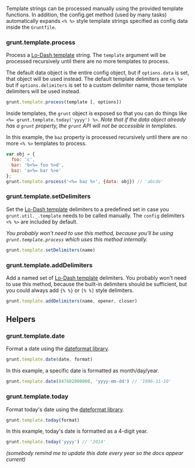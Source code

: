 Template strings can be processed manually using the provided template functions. In addition, the config.get method (used by many tasks) automatically expands `<% %>` style template strings specified as config data inside the `Gruntfile`.

### grunt.template.process
Process a [Lo-Dash template](http://lodash.com/docs/#template) string. The `template` argument will be processed recursively until there are no more templates to process.

The default data object is the entire config object, but if `options.data` is set, that object will be used instead. The default template delimiters are `<% %>` but if `options.delimiters` is set to a custom delimiter name, those template delimiters will be used instead.

```js
grunt.template.process(template [, options])
```

Inside templates, the `grunt` object is exposed so that you can do things like `<%= grunt.template.today('yyyy') %>`. _Note that if the data object already has a `grunt` property, the `grunt` API will not be accessible in templates._

In this example, the `baz` property is processed recursively until there are no more `<% %>` templates to process.

```js
var obj = {
  foo: 'c',
  bar: 'b<%= foo %>d',
  baz: 'a<%= bar %>e'
};
grunt.template.process('<%= baz %>', {data: obj}) // 'abcde'
```

### grunt.template.setDelimiters
Set the [Lo-Dash template](http://lodash.com/docs/#template) delimiters to a predefined set in case you `grunt.util._.template` needs to be called manually. The `config` delimiters `<% %>` are included by default.
 
_You probably won't need to use this method, because you'll be using `grunt.template.process` which uses this method internally._

```js
grunt.template.setDelimiters(name)
```

### grunt.template.addDelimiters
Add a named set of [Lo-Dash template](http://lodash.com/docs/#template) delimiters. You probably won't need to use this method, because the built-in delimiters should be sufficient, but you could always add `{% %}` or `[% %]` style delimiters.

```js
grunt.template.addDelimiters(name, opener, closer)
```

## Helpers

### grunt.template.date
Format a date using the [dateformat library](https://github.com/felixge/node-dateformat).

```js
grunt.template.date(date, format)
```

In this example, a specific date is formatted as month/day/year.

```js
grunt.template.date(847602000000, 'yyyy-mm-dd') // '1996-11-10'
```

### grunt.template.today
Format today's date using the [dateformat library](https://github.com/felixge/node-dateformat).

```js
grunt.template.today(format)
```

In this example, today's date is formatted as a 4-digit year.

```js
grunt.template.today('yyyy') // '2014'
```

_(somebody remind me to update this date every year so the docs appear current)_

